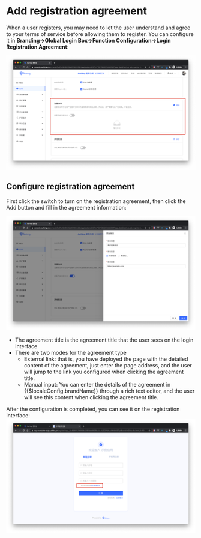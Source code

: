 # Add registration agreement

<LastUpdated/>

When a user registers, you may need to let the user understand and agree to your terms of service before allowing them to register. You can configure it in **Branding->Global Login Box->Function Configuration->Login Registration Agreement**:

![Custom Style](./images/Xnip2021-03-04_15-26-17.png)

## Configure registration agreement

First click the switch to turn on the registration agreement, then click the Add button and fill in the agreement information:

![Custom Style](./images/Xnip2021-03-04_15-29-16.png)

- The agreement title is the agreement title that the user sees on the login interface
- There are two modes for the agreement type
  - External link: that is, you have deployed the page with the detailed content of the agreement, just enter the page address, and the user will jump to the link you configured when clicking the agreement title.
  - Manual input: You can enter the details of the agreement in {{$localeConfig.brandName}} through a rich text editor, and the user will see this content when clicking the agreement title.

After the configuration is completed, you can see it on the registration interface:
![Custom Style](./images/Xnip2021-03-04_15-35-17.png)
